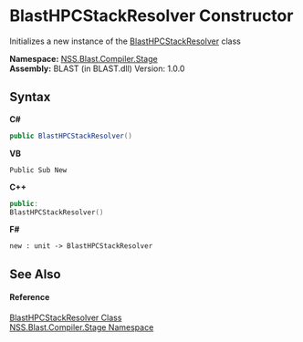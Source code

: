 # BlastHPCStackResolver Constructor 
 

Initializes a new instance of the <a href="79e2f34d-33f4-e300-e23e-847edc51cfde">BlastHPCStackResolver</a> class

**Namespace:**&nbsp;<a href="f44e629d-16ad-ce78-c6d1-bb239589698b">NSS.Blast.Compiler.Stage</a><br />**Assembly:**&nbsp;BLAST (in BLAST.dll) Version: 1.0.0

## Syntax

**C#**<br />
``` C#
public BlastHPCStackResolver()
```

**VB**<br />
``` VB
Public Sub New
```

**C++**<br />
``` C++
public:
BlastHPCStackResolver()
```

**F#**<br />
``` F#
new : unit -> BlastHPCStackResolver
```


## See Also


#### Reference
<a href="79e2f34d-33f4-e300-e23e-847edc51cfde">BlastHPCStackResolver Class</a><br /><a href="f44e629d-16ad-ce78-c6d1-bb239589698b">NSS.Blast.Compiler.Stage Namespace</a><br />